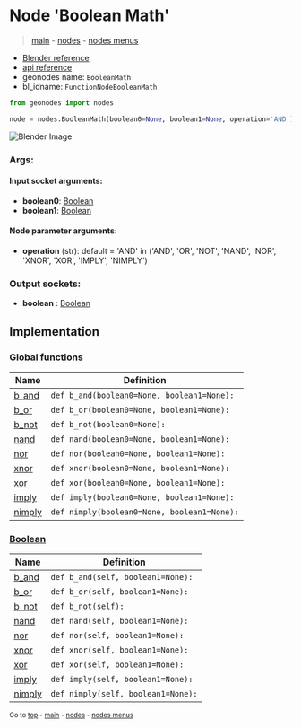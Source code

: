 # Node 'Boolean Math'

> [main](../structure.md) - [nodes](nodes.md) - [nodes menus](nodes_menus.md)

- [Blender reference](https://docs.blender.org/manual/en/latest/modeling/geometry_nodes/utilities/boolean_math.html)
- [api reference](https://docs.blender.org/api/current/bpy.types.FunctionNodeBooleanMath.html)
- geonodes name: `BooleanMath`
- bl_idname: `FunctionNodeBooleanMath`

```python
from geonodes import nodes

node = nodes.BooleanMath(boolean0=None, boolean1=None, operation='AND')
```

![Blender Image](https://docs.blender.org/manual/en/latest/_images/node-types_FunctionNodeBooleanMath.webp)

### Args:

#### Input socket arguments:

- **boolean0**: [Boolean](Boolean.md)
- **boolean1**: [Boolean](Boolean.md)

#### Node parameter arguments:

- **operation** (str): default = 'AND' in ('AND', 'OR', 'NOT', 'NAND', 'NOR', 'XNOR', 'XOR', 'IMPLY', 'NIMPLY')

### Output sockets:

- **boolean** : [Boolean](Boolean.md)

## Implementation

### Global functions

| Name | Definition |
|------|------------|
 | [b_and](A.md#b_and) | `def b_and(boolean0=None, boolean1=None):` |
 | [b_or](A.md#b_or) | `def b_or(boolean0=None, boolean1=None):` |
 | [b_not](A.md#b_not) | `def b_not(boolean0=None):` |
 | [nand](A.md#nand) | `def nand(boolean0=None, boolean1=None):` |
 | [nor](A.md#nor) | `def nor(boolean0=None, boolean1=None):` |
 | [xnor](A.md#xnor) | `def xnor(boolean0=None, boolean1=None):` |
 | [xor](A.md#xor) | `def xor(boolean0=None, boolean1=None):` |
 | [imply](A.md#imply) | `def imply(boolean0=None, boolean1=None):` |
 | [nimply](A.md#nimply) | `def nimply(boolean0=None, boolean1=None):` |

### [Boolean](Boolean.md)

| Name | Definition |
|------|------------|
 | [b_and](Boolean.md#b_and) | `def b_and(self, boolean1=None):` |
 | [b_or](Boolean.md#b_or) | `def b_or(self, boolean1=None):` |
 | [b_not](Boolean.md#b_not) | `def b_not(self):` |
 | [nand](Boolean.md#nand) | `def nand(self, boolean1=None):` |
 | [nor](Boolean.md#nor) | `def nor(self, boolean1=None):` |
 | [xnor](Boolean.md#xnor) | `def xnor(self, boolean1=None):` |
 | [xor](Boolean.md#xor) | `def xor(self, boolean1=None):` |
 | [imply](Boolean.md#imply) | `def imply(self, boolean1=None):` |
 | [nimply](Boolean.md#nimply) | `def nimply(self, boolean1=None):` |

<sub>Go to [top](#node-Boolean-Math) - [main](../structure.md) - [nodes](nodes.md) - [nodes menus](nodes_menus.md)</sub>

